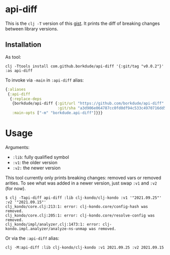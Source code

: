 # api-diff

This is the `clj -T` version of this
[gist](https://gist.github.com/borkdude/2b963db1582654ec28bfd40b4dc35748). It
prints the diff of breaking changes between library versions.

## Installation

As tool:

```
clj -Ttools install com.github.borkdude/api-diff '{:git/tag "v0.0.2"}' :as api-diff
```

To invoke via `-main` in `:api-diff` alias:

``` clojure
{:aliases
 {:api-diff
  {:replace-deps
   {borkdude/api-diff {:git/url "https://github.com/borkdude/api-diff"
                       :git/sha "a3d906e064787cc0fd0df94c533c4970716dd542"}}
   :main-opts ["-m" "borkdude.api-diff"]}}}
```

# Usage

Arguments:

- `:lib`: fully qualified symbol
- `:v1`: the older version
- `:v2:` the newer version

This tool currently only prints breaking changes: removed vars or removed arities.
To see what was added in a newer version, just swap `:v1` and `:v2` (for now).

```
$ clj -Tapi-diff api-diff :lib clj-kondo/clj-kondo :v1 '"2021.09.25"' :v2 '"2021.09.15"'
clj_kondo/core.clj:213:1: error: clj-kondo.core/config-hash was removed.
clj_kondo/core.clj:205:1: error: clj-kondo.core/resolve-config was removed.
clj_kondo/impl/analyzer.clj:1473:1: error: clj-kondo.impl.analyzer/analyze-ns-unmap was removed.
```

Or via the `:api-diff` alias:

```
clj -M:api-diff :lib clj-kondo/clj-kondo :v1 2021.09.25 :v2 2021.09.15
```
